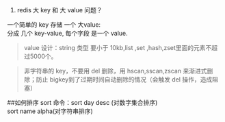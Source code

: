1. redis 大 key 和 大 value 问题？

一个简单的 key 存储 一个 大value:  
分成 几个 key-value, 每个字段 是一个 value.  
 >value 设计：string 类型 要小于 10kb,list ,set ,hash,zset里面的元素不超过5000个。
 
 > 非字符串的 key，不要用 del 删除，用 hscan,sscan,zscan 来渐进式删除；防止 bigkey到了过期时间自动删除的情况（会触发 del 操作，造成阻塞）
 
 ##如何排序
 sort 命令：sort day desc (对数字集合排序)  
 sort name alpha(对字符串排序)